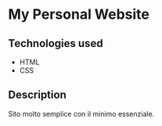 # My Personal Website

## Technologies used

- HTML
- CSS

## Description

Sito molto semplice con il minimo essenziale.
